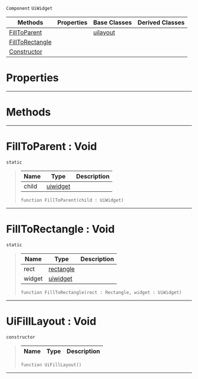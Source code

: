  `Component` `UiWidget`



|Methods|Properties|Base Classes|Derived Classes|
|---|---|---|---|
|[ FillToParent](uifilllayout.md#filltoparent-void)| |[uilayout](uilayout.md)| |
|[ FillToRectangle](uifilllayout.md#filltorectangle-void)| | | |
|[ Constructor](uifilllayout.md#uifilllayout-void)| | | |


 #  Properties


---  
 #  Methods


---  
 #  FillToParent : Void

 `static`

> 
> |Name|Type|Description|
> |---|---|---|
> |child|[uiwidget](uiwidget.md)| |
> ``` lang=cpp, name=Nada
> function FillToParent(child : UiWidget)
> ``` 


---  
 #  FillToRectangle : Void

 `static`

> 
> |Name|Type|Description|
> |---|---|---|
> |rect|[rectangle](rectangle.md)| |
> |widget|[uiwidget](uiwidget.md)| |
> ``` lang=cpp, name=Nada
> function FillToRectangle(rect : Rectangle, widget : UiWidget)
> ``` 


---  
 #  UiFillLayout : Void

 `constructor`

> 
> |Name|Type|Description|
> |---|---|---|
> ``` lang=cpp, name=Nada
> function UiFillLayout()
> ``` 


---  
 

 